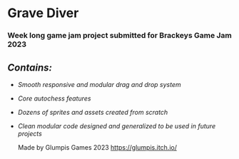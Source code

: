 # Grave Diver

### Week long game jam project submitted for Brackeys Game Jam 2023

## _Contains:_ 
- _Smooth responsive and modular drag and drop system_
- _Core autochess features_
- _Dozens of sprites and assets created from scratch_
- _Clean modular code designed and generalized to be used in future projects_

  Made by Glumpis Games 2023
  https://glumpis.itch.io/
